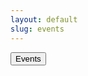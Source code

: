 ```yaml
---
layout: default
slug: events
---
```


<button id="triggerWorkflow">Events</button>

<script>
document.getElementById('triggerWorkflow').addEventListener('click', () => {
  const url = `https://api.github.com/repos/marioseixas/marioseixas.github.io/actions/workflows/trigger-workflow.yml/dispatches`;
  
  const data = {
    ref: 'main',
    inputs: {
      run_workflow: 'yes'
    }
  };
  
  // Initiate the workflow dispatch without exposing the PAT
  fetch(url, {
    method: 'POST',
    headers: {
      'Accept': 'application/vnd.github.v3+json',
      'Content-Type': 'application/json'
    },
    body: JSON.stringify(data)
  })
  .then(response => {
    if (response.status === 201) {
      alert('Workflow trigger initiated successfully!');
    } else {
      response.json().then(data => {
        alert(`Failed to trigger workflow: ${data.message}`);
      });
    }
  })
  .catch(error => {
    console.error('Error:', error);
    alert('An error occurred while triggering the workflow.');
  });
});
</script>

<!-- Load FullCalendar Library -->
<script src="/assets/js/vendor/fullcalendar/index.global.min.js"></script>

<script>
  document.addEventListener('DOMContentLoaded', function() {
    var calendarEl = document.getElementById('calendar');
    fetch('/assets/data/events.json')
      .then(response => response.json())
      .then(data => {
        var calendar = new FullCalendar.Calendar(calendarEl, {
          initialView: 'listMonth',
          events: data
        });
        calendar.render();
      })
      .catch(error => {
        console.error('Error loading events:', error);
      });
  });
</script>

<div id="calendar"></div>
